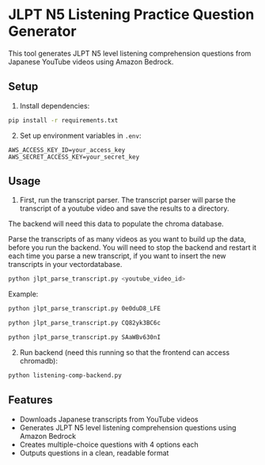 # JLPT N5 Listening Practice Question Generator

This tool generates JLPT N5 level listening comprehension questions from Japanese YouTube videos using Amazon Bedrock.

## Setup

1. Install dependencies:

```bash
pip install -r requirements.txt
```

2. Set up environment variables in `.env`:

```
AWS_ACCESS_KEY_ID=your_access_key
AWS_SECRET_ACCESS_KEY=your_secret_key
```

## Usage

1. First, run the transcript parser. The transcript parser will parse the transcript of a youtube video and save the results to a directory. 

The backend will need this data to populate the chroma database. 

Parse the transcripts of as many videos as you want to build up the data, before you run the backend. You will need to stop the backend and restart it each time you parse a new transcript, if you want to insert the new transcripts in your vectordatabase.

```bash
python jlpt_parse_transcript.py <youtube_video_id>
```

Example:

```bash
python jlpt_parse_transcript.py 0e0duD8_LFE
```

```bash
python jlpt_parse_transcript.py CQ82yk3BC6c
```

```bash
python jlpt_parse_transcript.py SAaWBv630nI
```

2. Run backend (need this running so that the frontend can access chromadb):


```bash
python listening-comp-backend.py
```

## Features

- Downloads Japanese transcripts from YouTube videos
- Generates JLPT N5 level listening comprehension questions using Amazon Bedrock
- Creates multiple-choice questions with 4 options each
- Outputs questions in a clean, readable format
